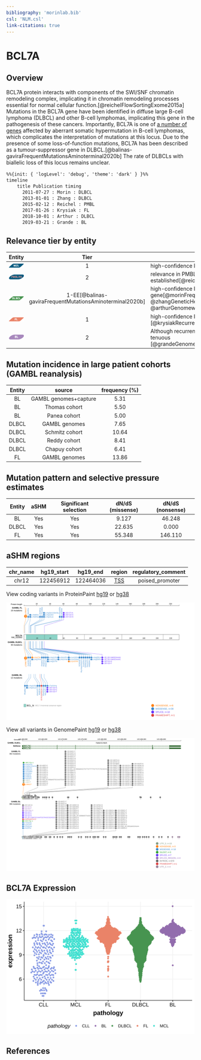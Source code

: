 ```yaml
---
bibliography: 'morinlab.bib'
csl: 'NLM.csl'
link-citations: true
---
```


# BCL7A

## Overview

BCL7A protein interacts with components of the SWI/SNF chromatin remodeling complex, implicating it in chromatin remodeling processes essential for normal cellular function.[@reichelFlowSortingExome2015a] Mutations in the BCL7A gene have been identified in diffuse large B-cell lymphoma (DLBCL) and other B-cell lymphomas, implicating this gene in the pathogenesis of these cancers. Importantly, BCL7A is one of [a number of genes](https://github.com/morinlab/LLMPP/wiki/ashm) affected by aberrant somatic hypermutation in B-cell lymphomas, which complicates the interpretation of mutations at this locus. Due to the presence of some loss-of-function mutations, BCL7A has been described as a tumour-suppressor gene in DLBCL.[@balinas-gaviraFrequentMutationsAminoterminal2020b] 
The rate of DLBCLs with biallelic loss of this locus remains unclear. 


```mermaid
%%{init: { 'logLevel': 'debug', 'theme': 'dark' } }%%
timeline
    title Publication timing
      2011-07-27 : Morin : DLBCL
      2013-01-01 : Zhang : DLBCL
      2015-02-12 : Reichel : PMBL
      2017-01-26 : Krysiak : FL
      2018-10-01 : Arthur : DLBCL
      2019-03-21 : Grande : BL
```

## Relevance tier by entity

|Entity|Tier|Description                           |
|:------:|:----:|--------------------------------------|
|![MZL](images/icons/MZL_tier1.png)|1|high-confidence MZL gene|
|![PMBL](images/icons/PMBL_tier2.png)|2|relevance in PMBL/cHL/GZL not firmly established[@reichelFlowSortingExome2015a]|
|![DLBCL](images/icons/DLBCL_tier1.png) |1-EE[@balinas-gaviraFrequentMutationsAminoterminal2020b] | high-confidence DLBCL gene[@morinFrequentMutationHistonemodifying2011; @zhangGeneticHeterogeneityDiffuse2013; @arthurGenomewideDiscoverySomatic2018] |
|![FL](images/icons/FL_tier1.png)    |1 | high-confidence FL gene [@krysiakRecurrentSomaticMutations2017b]              |
|![BL](images/icons/BL_tier2.png)    |2 | Although recurrent, the relevance of mutations in BL is tenuous [@grandeGenomewideDiscoverySomatic2019]|


## Mutation incidence in large patient cohorts (GAMBL reanalysis)

|Entity|source               |frequency (%)|
|:------:|:---------------------:|:-------------:|
|BL    |GAMBL genomes+capture| 5.31        |
|BL    |Thomas cohort        | 5.50        |
|BL    |Panea cohort         | 5.00        |
|DLBCL |GAMBL genomes        | 7.65        |
|DLBCL |Schmitz cohort       |10.64        |
|DLBCL |Reddy cohort         | 8.41        |
|DLBCL |Chapuy cohort        | 6.41        |
|FL    |GAMBL genomes        |13.86        |

## Mutation pattern and selective pressure estimates

|Entity|aSHM|Significant selection|dN/dS (missense)|dN/dS (nonsense)|
|:------:|:----:|:---------------------:|:----------------:|:----------------:|
|BL    |Yes |Yes                  | 9.127          | 46.248         |
|DLBCL |Yes |Yes                  |22.635          |  0.000         |
|FL    |Yes |Yes                  |55.348          |146.110         |

## aSHM regions

|chr_name|hg19_start|hg19_end |region                                                                                      |regulatory_comment|
|:--------:|:----------:|:---------:|:--------------------------------------------------------------------------------------------:|:------------------:|
|chr12   |122456912 |122464036|[TSS](https://genome.ucsc.edu/s/rdmorin/GAMBL%20hg19?position=chr12%3A122456912%2D122464036)|poised_promoter   |


View coding variants in ProteinPaint [hg19](https://morinlab.github.io/LLMPP/GAMBL/BCL7A_protein.html)  or [hg38](https://morinlab.github.io/LLMPP/GAMBL/BCL7A_protein_hg38.html)

![](images/proteinpaint/BCL7A_NM_020993.svg)

View all variants in GenomePaint [hg19](https://morinlab.github.io/LLMPP/GAMBL/BCL7A.html)  or [hg38](https://morinlab.github.io/LLMPP/GAMBL/BCL7A_hg38.html)

![](images/proteinpaint/BCL7A.svg)

## BCL7A Expression
![](images/gene_expression/BCL7A_by_pathology.svg)


<!-- ORIGIN: reichelFlowSortingExome2015a -->
<!-- BL: grandeGenomewideDiscoverySomatic2019 -->
<!-- FL: krysiakRecurrentSomaticMutations2017b -->
<!-- BL: grandeGenomewideDiscoverySomatic2019 -->
<!-- DLBCL: arthurGenomewideDiscoverySomatic2018 -->

## References

<!-- PMBL: reichelFlowSortingExome2015a -->
